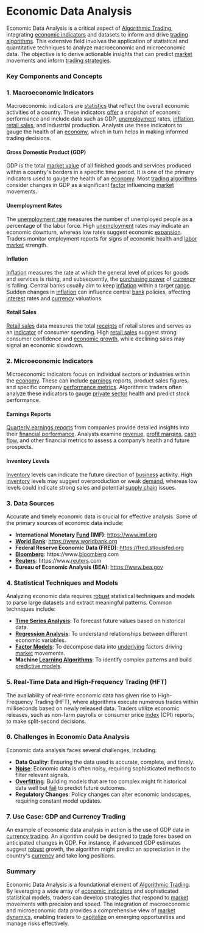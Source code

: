 # Economic Data Analysis

Economic Data Analysis is a critical aspect of [Algorithmic Trading](../a/algorithmic_trading.md), integrating [economic indicators](../e/economic_indicators.md) and datasets to inform and drive [trading algorithms](../t/trading_algorithms.md). This extensive field involves the application of statistical and quantitative techniques to analyze macroeconomic and microeconomic data. The objective is to derive actionable insights that can predict [market](../m/market.md) movements and inform [trading strategies](../t/trading_strategies.md).

### Key Components and Concepts

### 1. Macroeconomic Indicators

Macroeconomic indicators are [statistics](../s/statistics.md) that reflect the overall economic activities of a country. These indicators [offer](../o/offer.md) a snapshot of economic performance and include data such as GDP, [unemployment](../u/unemployment.md) rates, [inflation](../i/inflation.md), [retail sales](../r/retail_sales.md), and industrial production. Analysts use these indicators to gauge the health of an [economy](../e/economy.md), which in turn helps in making informed trading decisions.

#### Gross Domestic Product (GDP)
GDP is the total [market value](../m/market_value.md) of all finished goods and services produced within a country's borders in a specific time period. It is one of the primary indicators used to gauge the health of an [economy](../e/economy.md). Most [trading algorithms](../t/trading_algorithms.md) consider changes in GDP as a significant [factor](../f/factor.md) influencing [market](../m/market.md) movements.

#### Unemployment Rates
The [unemployment rate](../u/unemployment_rate.md) measures the number of unemployed people as a percentage of the labor force. High [unemployment](../u/unemployment.md) rates may indicate an economic downturn, whereas low rates suggest economic [expansion](../e/expansion.md). Traders monitor employment reports for signs of economic health and [labor market](../l/labor_market.md) strength.

#### Inflation
[Inflation](../i/inflation.md) measures the rate at which the general level of prices for goods and services is rising, and subsequently, the [purchasing power](../p/purchasing_power.md) of [currency](../c/currency.md) is falling. Central banks usually aim to keep [inflation](../i/inflation.md) within a target [range](../r/range.md). Sudden changes in [inflation](../i/inflation.md) can influence central [bank](../b/bank.md) policies, affecting [interest](../i/interest.md) rates and [currency](../c/currency.md) valuations.

#### Retail Sales
[Retail sales](../r/retail_sales.md) data measures the total [receipts](../r/receipt.md) of retail stores and serves as an [indicator](../i/indicator.md) of consumer spending. High [retail sales](../r/retail_sales.md) suggest strong consumer confidence and [economic growth](../e/economic_growth.md), while declining sales may signal an economic slowdown.

### 2. Microeconomic Indicators

Microeconomic indicators focus on individual sectors or industries within the [economy](../e/economy.md). These can include [earnings](../e/earnings.md) reports, product sales figures, and specific company [performance metrics](../p/performance_metrics.md). Algorithmic traders often analyze these indicators to gauge [private sector](../p/private_sector.md) health and predict stock performance.

#### Earnings Reports
[Quarterly earnings reports](../q/quarterly_earnings_reports.md) from companies provide detailed insights into their [financial performance](../f/financial_performance.md). Analysts examine [revenue](../r/revenue.md), [profit margins](../p/profit_margins_in_trading.md), [cash flow](../c/cash_flow.md), and other financial metrics to assess a company’s health and future prospects.

#### Inventory Levels
[Inventory](../i/inventory.md) levels can indicate the future direction of [business](../b/business.md) activity. High [inventory](../i/inventory.md) levels may suggest overproduction or weak [demand](../d/demand.md), whereas low levels could indicate strong sales and potential [supply chain](../s/supply_chain.md) issues.

### 3. Data Sources

Accurate and timely economic data is crucial for effective analysis. Some of the primary sources of economic data include:

- **International Monetary [Fund](../f/fund.md) (IMF)**: https://www.imf.org
- **[World Bank](../w/world_bank.md)**: https://www.worldbank.org
- **Federal Reserve Economic Data (FRED)**: https://fred.stlouisfed.org
- **[Bloomberg](../b/bloomberg.md)**: https://www.[bloomberg](../b/bloomberg.md).com
- **[Reuters](../r/reuters.md)**: https://www.[reuters](../r/reuters.md).com
- **Bureau of Economic Analysis (BEA)**: https://www.bea.gov

### 4. Statistical Techniques and Models

Analyzing economic data requires [robust](../r/robust.md) statistical techniques and models to parse large datasets and extract meaningful patterns. Common techniques include:

- **[Time Series Analysis](../t/time_series_analysis.md)**: To forecast future values based on historical data.
- **[Regression Analysis](../r/regression_analysis.md)**: To understand relationships between different economic variables.
- **[Factor Models](../f/factor_models.md)**: To decompose data into [underlying](../u/underlying.md) factors driving [market](../m/market.md) movements.
- **Machine [Learning Algorithms](../l/learning_algorithms_in_trading.md)**: To identify complex patterns and build [predictive models](../p/predictive_models_in_trading.md).

### 5. Real-Time Data and High-Frequency Trading (HFT)

The availability of real-time economic data has given rise to High-Frequency Trading (HFT), where algorithms execute numerous trades within milliseconds based on newly released data. Traders utilize economic releases, such as non-farm payrolls or consumer price [index](../i/index.md) (CPI) reports, to make split-second decisions.

### 6. Challenges in Economic Data Analysis

Economic data analysis faces several challenges, including:

- **Data Quality**: Ensuring the data used is accurate, complete, and timely.
- **[Noise](../n/noise.md)**: Economic data is often noisy, requiring sophisticated methods to filter relevant signals.
- **[Overfitting](../o/overfitting.md)**: Building models that are too complex might fit historical data well but [fail](../f/fail.md) to predict future outcomes.
- **Regulatory Changes**: Policy changes can alter economic landscapes, requiring constant model updates.

### 7. Use Case: GDP and Currency Trading 

An example of economic data analysis in action is the use of GDP data in [currency trading](../c/currency_trading_strategies.md). An algorithm could be designed to [trade](../t/trade.md) forex based on anticipated changes in GDP. For instance, if advanced GDP estimates suggest [robust](../r/robust.md) growth, the algorithm might predict an appreciation in the country's [currency](../c/currency.md) and take long positions.

### Summary

Economic Data Analysis is a foundational element of [Algorithmic Trading](../a/algorithmic_trading.md). By leveraging a wide array of [economic indicators](../e/economic_indicators.md) and sophisticated statistical models, traders can develop strategies that respond to [market](../m/market.md) movements with precision and speed. The integration of macroeconomic and microeconomic data provides a comprehensive view of [market dynamics](../m/market_dynamics.md), enabling traders to [capitalize](../c/capitalize.md) on emerging opportunities and manage risks effectively.
